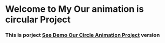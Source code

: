 # Welcome to My Our animation is circular Project

<h3> This is porject <a href="https://our-circle-animation.netlify.app/">See Demo Our Circle Animation Project</a> version </h3>
